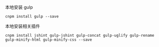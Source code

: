 本地安装 gulp

```
cnpm install gulp --save
```

本地安装相关插件

```
cnpm install jshint gulp-jshint gulp-concat gulp-uglify gulp-rename gulp-minify-html gulp-minify-css --save
```

